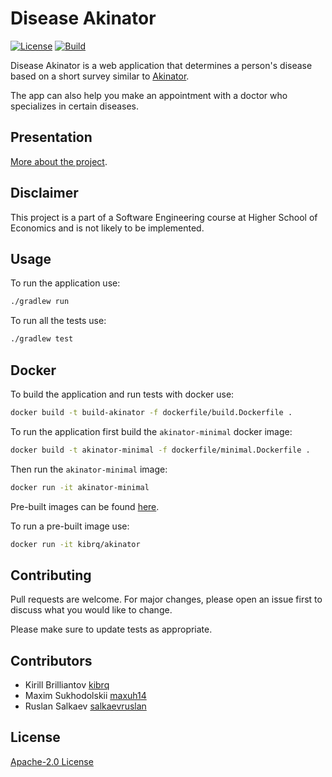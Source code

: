 # Disease Akinator
[![License](https://img.shields.io/badge/License-Apache_2.0-blue.svg)](https://opensource.org/licenses/Apache-2.0)
[![Build](https://github.com/kibrq/se-practice/actions/workflows/ci.yml/badge.svg)](https://github.com/kibrq/se-practice/actions/workflows/ci.yml/badge.svg)

Disease Akinator is a web application that determines a person's disease based on a short survey similar to [Akinator](https://akinator.com/).

The app can also help you make an appointment with a doctor who specializes in certain diseases.

## Presentation

[More about the project](https://docs.google.com/presentation/d/1hjnhtnAE8K9_mGRJR7j4W_v9anCDi_qb_CSA3Jila_4/edit?usp=sharing).

## Disclaimer

This project is a part of a Software Engineering course at Higher School of Economics and is not likely to be implemented.

## Usage

To run the application use:
```bash
./gradlew run
```
To run all the tests use:
```bash
./gradlew test
```

## Docker

To build the application and run tests with docker use:
```bash
docker build -t build-akinator -f dockerfile/build.Dockerfile .
```

To run the application first build the `akinator-minimal` docker image:
```bash
docker build -t akinator-minimal -f dockerfile/minimal.Dockerfile .
```
Then run the `akinator-minimal` image:
```bash
docker run -it akinator-minimal
```

Pre-built images can be found [here](https://hub.docker.com/repository/docker/kibrq/akinator).

To run a pre-built image use:
```bash
docker run -it kibrq/akinator
```

## Contributing
Pull requests are welcome. For major changes, please open an issue first to discuss what you would like to change.

Please make sure to update tests as appropriate.

## Contributors

* Kirill Brilliantov [kibrq](https://github.com/kibrq)
* Maxim Sukhodolskii [maxuh14](https://github.com/maxuh14)
* Ruslan Salkaev [salkaevruslan](https://github.com/salkaevruslan)

## License
[Apache-2.0 License](https://choosealicense.com/licenses/apache-2.0/)
